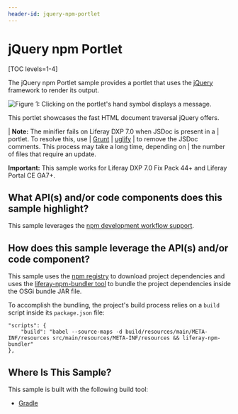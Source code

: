 ```yaml
---
header-id: jquery-npm-portlet
---
```


# jQuery npm Portlet

[TOC levels=1-4]

The jQuery npm Portlet sample provides a portlet that uses the
[jQuery](https://jquery.com/) framework to render its output.

![Figure 1: Clicking on the portlet's hand symbol displays a message.](../../../../images/jquery-npm-sample.png)

This portlet showcases the fast HTML document traversal jQuery offers.

| **Note:** The minifier fails on Liferay DXP 7.0 when JSDoc is present in a
| portlet. To resolve this, use
| [Grunt](https://gruntjs.com/getting-started)
| [uglify](https://www.npmjs.com/package/grunt-contrib-uglify)
| to remove the JSDoc comments. This process may take a long time, depending on
| the number of files that require an update.

**Important:** This sample works for Liferay DXP 7.0 Fix Pack 44+ and Liferay Portal
CE GA7+.

## What API(s) and/or code components does this sample highlight?

This sample leverages the
[npm development workflow support](/docs/7-0/tutorials/-/knowledge_base/t/using-npm-in-your-portlets).

## How does this sample leverage the API(s) and/or code component?

This sample uses the [npm registry](https://www.npmjs.com/) to download project
dependencies and uses the
[liferay-npm-bundler tool](https://github.com/liferay/liferay-npm-build-tools/tree/master/packages/liferay-npm-bundler)
to bundle the project dependencies inside the OSGi bundle JAR file.

To accomplish the bundling, the project's build process relies on a `build`
script inside its `package.json` file:

    "scripts": {
        "build": "babel --source-maps -d build/resources/main/META-INF/resources src/main/resources/META-INF/resources && liferay-npm-bundler"
    },

## Where Is This Sample?

This sample is built with the following build tool:

<!--
There are three different versions of this sample, each built with a different
build tool:
    
TODO: Replace above when tool is available for other build tools. -Cody
-->

- [Gradle](https://github.com/liferay/liferay-blade-samples/tree/7.0/gradle/apps/npm/jquery-npm-portlet)
